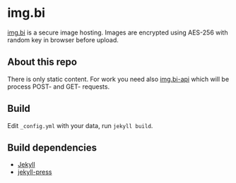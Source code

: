 # img.bi
[img.bi](https://img.bi/) is a secure image hosting. Images are encrypted using AES-256 with random key in browser before upload.

## About this repo
There is only static content. For work you need also [img.bi-api](https://github.com/imgbi/img.bi-api) which will be process POST- and GET- requests.

## Build
Edit `_config.yml` with your data, run `jekyll build`.

## Build dependencies
* [Jekyll](http://jekyllrb.com/)
* [jekyll-press](https://github.com/stereobooster/jekyll-press/)
